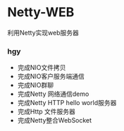 # Netty-WEB
利用Netty实现web服务器

### hgy
- 完成NIO文件拷贝
- 完成NIO客户服务端通信
- 完成NIO群聊
- 完成Netty 网络通信demo
- 完成Netty HTTP hello world服务器
- 完成Http 文件服务器
- 完成Netty整合WebSocket
